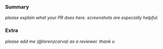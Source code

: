 ### Summary

_please explain what your PR does here. screenshots are especially helpful._

### Extra

_please add me (@lorenzcarva) as a reviewer. thank u_
